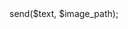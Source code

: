 <?php

require_once './vendor/autoload.php';

$token = '02LpztAggKB3ktzOLz27BkXh85YvpRN8ZFXudJ79wTh';
$ln = new KS\Line\LineNotify($token);

$text = ' '; // Line Notify บังคับให้ใส่ข้อความ แต่อยากส่งแแต่รูปภาพเลยใส่ space ไว้
$image_path = '/tmp/test_line.jpg'; //Line notify allow only jpeg and png file
$ln->send($text, $image_path);
